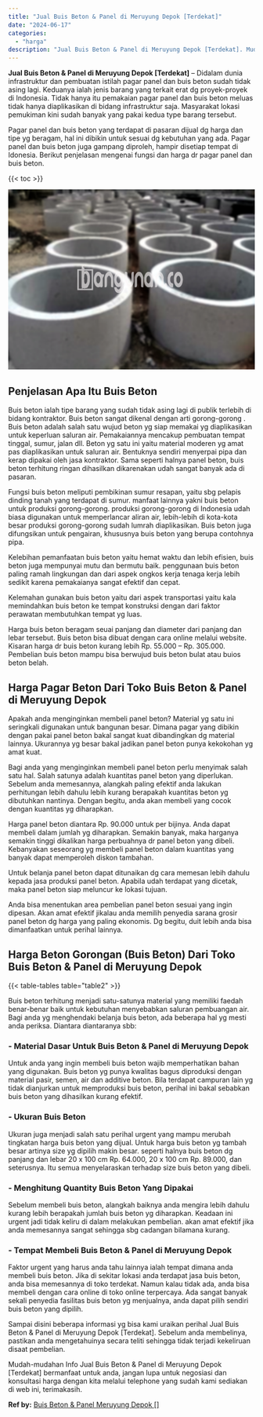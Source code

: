 ```yaml
---
title: "Jual Buis Beton & Panel di Meruyung Depok [Terdekat]"
date: "2024-06-17"
categories: 
  - "harga"
description: "Jual Buis Beton & Panel di Meruyung Depok [Terdekat]. Mudah-mudahan Info Jual Buis Beton & Panel di Meruyung Depok [Terdekat] bermanfaat untuk anda, jangan..."
---
```


**Jual Buis Beton & Panel di Meruyung Depok \[Terdekat\]** – Didalam dunia infrastruktur dan pembuatan istilah pagar panel dan buis beton sudah tidak asing lagi. Keduanya ialah jenis barang yang terkait erat dg proyek-proyek di Indonesia. Tidak hanya itu pemakaian pagar panel dan buis beton meluas tidak hanya diaplikasikan di bidang infrastruktur saja. Masyarakat lokasi pemukiman kini sudah banyak yang pakai kedua type barang tersebut.

Pagar panel dan buis beton yang terdapat di pasaran dijual dg harga dan tipe yg beragam, hal ini dibikin untuk sesuai dg kebutuhan yang ada. Pagar panel dan buis beton juga gampang diproleh, hampir disetiap tempat di Idonesia. Berikut penjelasan mengenai fungsi dan harga dr pagar panel dan buis beton.

{{< toc >}}

![Jual Buis Beton & Panel di Meruyung Depok [Terdekat]](/images/jual-panel-buis-beton-murah-13.png)

## Penjelasan Apa Itu Buis Beton

Buis beton ialah tipe barang yang sudah tidak asing lagi di publik terlebih di bidang kontraktor. Buis beton sangat dikenal dengan arti gorong-gorong . Buis beton adalah salah satu wujud beton yg siap memakai yg diaplikasikan untuk keperluan saluran air. Pemakaiannya mencakup pembuatan tempat tinggal, sumur, jalan dll. Beton yg satu ini yaitu material moderen yg amat pas diaplikasikan untuk saluran air. Bentuknya sendiri menyerpai pipa dan kerap dipakai oleh jasa kontraktor. Sama seperti halnya panel beton, buis beton terhitung ringan dihasilkan dikarenakan udah sangat banyak ada di pasaran.

Fungsi buis beton meliputi pembikinan sumur resapan, yaitu sbg pelapis dinding tanah yang terdapat di sumur. manfaat lainnya yakni buis beton untuk produksi gorong-gorong. produksi gorong-gorong di Indonesia udah biasa digunakan untuk memperlancar aliran air, lebih-lebih di kota-kota besar produksi gorong-gorong sudah lumrah diaplikasikan. Buis beton juga difungsikan untuk pengairan, khususnya buis beton yang berupa contohnya pipa.

Kelebihan pemanfaatan buis beton yaitu hemat waktu dan lebih efisien, buis beton juga mempunyai mutu dan bermutu baik. penggunaan buis beton paling ramah lingkungan dan dari aspek ongkos kerja tenaga kerja lebih sedikit karena pemakaianya sangat efektif dan cepat.

Kelemahan gunakan buis beton yaitu dari aspek transportasi yaitu kala memindahkan buis beton ke tempat konstruksi dengan dari faktor perawatan membutuhkan tempat yg luas.

Harga buis beton beragam seuai panjang dan diameter dari panjang dan lebar tersebut. Buis beton bisa dibuat dengan cara online melalui website. Kisaran harga dr buis beton kurang lebih Rp. 55.000 – Rp. 305.000. Pembelian buis beton mampu bisa berwujud buis beton bulat atau buios beton belah.

## Harga Pagar Beton Dari Toko Buis Beton & Panel di Meruyung Depok

Apakah anda menginginkan membeli panel beton? Material yg satu ini seringkali digunakan untuk bangunan besar. Dimana pagar yang dibikin dengan pakai panel beton bakal sangat kuat dibandingkan dg material lainnya. Ukurannya yg besar bakal jadikan panel beton punya kekokohan yg amat kuat.

Bagi anda yang menginginkan membeli panel beton perlu menyimak salah satu hal. Salah satunya adalah kuantitas panel beton yang diperlukan. Sebelum anda memesannya, alangkah paling efektif anda lakukan perhitungan lebih dahulu lebih kurang berapakah kuantitas beton yg dibutuhkan nantinya. Dengan begitu, anda akan membeli yang cocok dengan kuantitas yg diharapkan.

Harga panel beton diantara Rp. 90.000 untuk per bijinya. Anda dapat membeli dalam jumlah yg diharapkan. Semakin banyak, maka harganya semakin tinggi dikalikan harga perbuahnya dr panel beton yang dibeli. Kebanyakan seseorang yg membeli panel beton dalam kuantitas yang banyak dapat memperoleh diskon tambahan.

Untuk belanja panel beton dapat ditunaikan dg cara memesan lebih dahulu kepada jasa produksi panel beton. Apabila udah terdapat yang dicetak, maka panel beton siap meluncur ke lokasi tujuan.

Anda bisa menentukan area pembelian panel beton sesuai yang ingin dipesan. Akan amat efektif jikalau anda memilih penyedia sarana grosir panel beton dg harga yang paling ekonomis. Dg begitu, duit lebih anda bisa dimanfaatkan untuk perihal lainnya.

## Harga Beton Gorongan (Buis Beton) Dari Toko Buis Beton & Panel di Meruyung Depok

{{< table-tables table="table2" >}}

Buis beton terhitung menjadi satu-satunya material yang memiliki faedah benar-benar baik untuk kebutuhan menyebabkan saluran pembuangan air. Bagi anda yg menghendaki belanja buis beton, ada beberapa hal yg mesti anda periksa. Diantara diantaranya sbb:

### \- Material Dasar Untuk Buis Beton & Panel di Meruyung Depok

Untuk anda yang ingin membeli buis beton wajib memperhatikan bahan yang digunakan. Buis beton yg punya kwalitas bagus diproduksi dengan material pasir, semen, air dan additive beton. Bila terdapat campuran lain yg tidak dianjurkan untuk memproduksi buis beton, perihal ini bakal sebabkan buis beton yang dihasilkan kurang efektif.

### \- Ukuran Buis Beton

Ukuran juga menjadi salah satu perihal urgent yang mampu merubah tingkatan harga buis beton yang dijual. Untuk harga buis beton yg tambah besar artinya size yg dipilih makin besar. seperti halnya buis beton dg panjang dan lebar 20 x 100 cm Rp. 64.000, 20 x 100 cm Rp. 89.000, dan seterusnya. Itu semua menyelaraskan terhadap size buis beton yang dibeli.

### \- Menghitung Quantity Buis Beton Yang Dipakai

Sebelum membeli buis beton, alangkah baiknya anda mengira lebih dahulu kurang lebih berapakah jumlah buis beton yg diharapkan. Keadaan ini urgent jadi tidak keliru di dalam melakukan pembelian. akan amat efektif jika anda memesannya sangat sehingga sbg cadangan bilamana kurang.

### \- Tempat Membeli Buis Beton & Panel di Meruyung Depok

Faktor urgent yang harus anda tahu lainnya ialah tempat dimana anda membeli buis beton. Jika di sekitar lokasi anda terdapat jasa buis beton, anda bisa memesannya di toko terdekat. Namun kalau tidak ada, anda bisa membeli dengan cara online di toko online terpercaya. Ada sangat banyak sekali penyedia fasilitas buis beton yg menjualnya, anda dapat pilih sendiri buis beton yang dipilih.

Sampai disini beberapa informasi yg bisa kami uraikan perihal Jual Buis Beton & Panel di Meruyung Depok \[Terdekat\]. Sebelum anda membelinya, pastikan anda mengetahuinya secara teliti sehingga tidak terjadi kekeliruan disaat pembelian.

Mudah-mudahan Info Jual Buis Beton & Panel di Meruyung Depok \[Terdekat\] bermanfaat untuk anda, jangan lupa untuk negosiasi dan konsultasi harga dengan kita melalui telephone yang sudah kami sediakan di web ini, terimakasih.

**Ref by:** [Buis Beton & Panel Meruyung Depok []](https://id.wikipedia.org/wiki/Buis)
